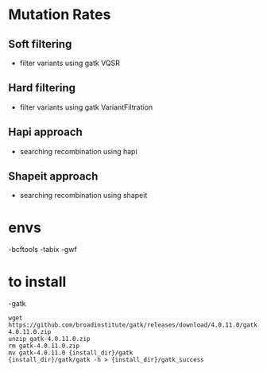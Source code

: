 # Mutation Rates

## Soft filtering
- filter variants using gatk VQSR

## Hard filtering
- filter variants using gatk VariantFiltration

## Hapi approach 
- searching recombination using hapi

## Shapeit approach
- searching recombination using shapeit

# envs
-bcftools
-tabix
-gwf

# to install
-gatk

```
wget https://github.com/broadinstitute/gatk/releases/download/4.0.11.0/gatk-4.0.11.0.zip
unzip gatk-4.0.11.0.zip
rm gatk-4.0.11.0.zip
mv gatk-4.0.11.0 {install_dir}/gatk
{install_dir}/gatk/gatk -h > {install_dir}/gatk_success
```